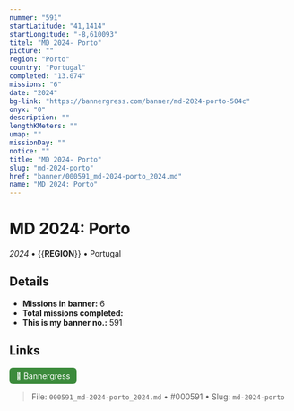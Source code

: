 ```yaml
---
nummer: "591"
startLatitude: "41,1414"
startLongitude: "-8,610093"
titel: "MD 2024- Porto"
picture: ""
region: "Porto"
country: "Portugal"
completed: "13.074"
missions: "6"
date: "2024"
bg-link: "https://bannergress.com/banner/md-2024-porto-504c"
onyx: "0"
description: ""
lengthKMeters: ""
umap: ""
missionDay: ""
notice: ""
title: "MD 2024- Porto"
slug: "md-2024-porto"
href: "banner/000591_md-2024-porto_2024.md"
name: "MD 2024: Porto"
---
```

# MD 2024: Porto

*2024* • {{__REGION__}} • Portugal





## Details

- **Missions in banner:** 6
- **Total missions completed:** 
- **This is my banner no.:** 591





## Links
<a href="https://bannergress.com/banner/md-2024-porto-504c" target="_blank" style="display:inline-block;margin-right:8px;padding:6px 12px;background:#3c8b3c;color:#fff;text-decoration:none;border-radius:6px;">🔗 Bannergress</a>



> File: `000591_md-2024-porto_2024.md` • #000591 • Slug: `md-2024-porto`
